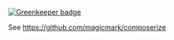 [![Greenkeeper badge](https://badges.greenkeeper.io/magicmark/composerize-website.svg)](https://greenkeeper.io/)

See https://github.com/magicmark/composerize
